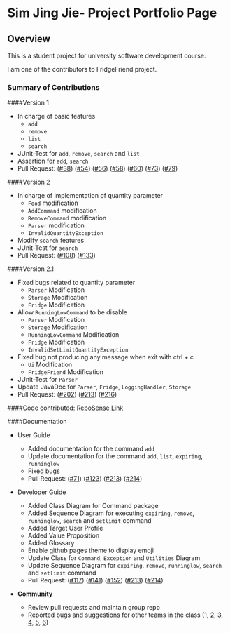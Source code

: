 # Sim Jing Jie- Project Portfolio Page

## Overview
This is a student project for university software development course.

I am one of the contributors to FridgeFriend project.

### Summary of Contributions

####Version 1  

  - In charge of basic features
    - `add`
    - `remove`
    - `list`
    - `search`
  - JUnit-Test for `add`, `remove`, `search` and `list`
  - Assertion for `add`, `search`
  - Pull Request: ([#38](https://github.com/AY2021S2-CS2113-T10-1/tp/pull/38))
    ([#54](https://github.com/AY2021S2-CS2113-T10-1/tp/pull/54))
    ([#56](https://github.com/AY2021S2-CS2113-T10-1/tp/pull/56))
    ([#58](https://github.com/AY2021S2-CS2113-T10-1/tp/pull/58))
    ([#60](https://github.com/AY2021S2-CS2113-T10-1/tp/pull/60))
    ([#73](https://github.com/AY2021S2-CS2113-T10-1/tp/pull/73))
    ([#79](https://github.com/AY2021S2-CS2113-T10-1/tp/pull/79))
    
  
####Version 2

  - In charge of implementation of quantity parameter
    - `Food` modification
    - `AddCommand` modification
    - `RemoveCommand` modification
    - `Parser` modification  
    - `InvalidQuantityException`
  - Modify `search` features
  - JUnit-Test for `search`
  - Pull Request: ([#108](https://github.com/AY2021S2-CS2113-T10-1/tp/pull/108))
    ([#133](https://github.com/AY2021S2-CS2113-T10-1/tp/pull/133))
  
####Version 2.1

  - Fixed bugs related to quantity parameter
    - `Parser` Modification
    - `Storage` Modification
    - `Fridge` Modification
  - Allow `RunningLowCommand` to be disable
    - `Parser` Modification
    - `Storage` Modification
    - `RunningLowCommand` Modification
    - `Fridge` Modification 
    - `InvalidSetLimitQuantityException`
  - Fixed bug not producing any message when exit with ctrl + c
    - `Ui` Modification
    - `FridgeFriend` Modification
  - JUnit-Test for `Parser`
  - Update JavaDoc for `Parser`, `Fridge`, `LoggingHandler`, `Storage` 
  - Pull Request: ([#202](https://github.com/AY2021S2-CS2113-T10-1/tp/pull/202))
    ([#213](https://github.com/AY2021S2-CS2113-T10-1/tp/pull/213))
    ([#216](https://github.com/AY2021S2-CS2113-T10-1/tp/pull/216))
    
####Code contributed: [RepoSense Link](https://nus-cs2113-ay2021s2.github.io/tp-dashboard/?search=Simjj96)

####Documentation
  - User Guide
    - Added documentation for the command `add`
    - Update documentation for the command `add`, `list`, `expiring`, `runninglow`
    - Fixed bugs 
    - Pull Request: ([#71](https://github.com/AY2021S2-CS2113-T10-1/tp/pull/71))
      ([#123](https://github.com/AY2021S2-CS2113-T10-1/tp/pull/123))
      ([#213](https://github.com/AY2021S2-CS2113-T10-1/tp/pull/213))
      ([#214](https://github.com/AY2021S2-CS2113-T10-1/tp/pull/214))
  - Developer Guide
    - Added Class Diagram for Command package
    - Added Sequence Diagram for executing `expiring`, `remove`, `runninglow`, `search` and `setlimit` command
    - Added Target User Profile 
    - Added Value Proposition 
    - Added Glossary 
    - Enable github pages theme to display emoji
    - Update Class for `Command`, `Exception` and `Utilities` Diagram 
    - Update Sequence Diagram for `expiring`, `remove`, `runninglow`, `search` and `setlimit` command
    - Pull Request: ([#117](https://github.com/AY2021S2-CS2113-T10-1/tp/pull/117))
      ([#141](https://github.com/AY2021S2-CS2113-T10-1/tp/pull/141/files))
      ([#152](https://github.com/AY2021S2-CS2113-T10-1/tp/pull/152))
      ([#213](https://github.com/AY2021S2-CS2113-T10-1/tp/pull/213))
      ([#214](https://github.com/AY2021S2-CS2113-T10-1/tp/pull/214))
  
- **Community**
    - Review pull requests and maintain group repo
    - Reported bugs and suggestions for other teams in the class
      ([1](https://github.com/SimJJ96/ped/issues/1),
      [2](https://github.com/SimJJ96/ped/issues/2),
      [3](https://github.com/SimJJ96/ped/issues/3),
      [4](https://github.com/SimJJ96/ped/issues/4),
      [5](https://github.com/SimJJ96/ped/issues/5),
      [6](https://github.com/SimJJ96/ped/issues/6))